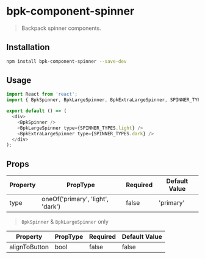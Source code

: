 # bpk-component-spinner

> Backpack spinner components.

## Installation

```sh
npm install bpk-component-spinner --save-dev
```

## Usage

```js
import React from 'react';
import { BpkSpinner, BpkLargeSpinner, BpkExtraLargeSpinner, SPINNER_TYPES } from 'bpk-component-spinner';

export default () => (
  <div>
    <BpkSpinner />
    <BpkLargeSpinner type={SPINNER_TYPES.light} />
    <BpkExtraLargeSpinner type={SPINNER_TYPES.dark} />
  </div>
);
```

## Props

| Property | PropType                          | Required | Default Value       |
| -------- | --------------------------------- | -------- | ------------------- |
| type     | oneOf('primary', 'light', 'dark') | false    | 'primary'           |

> `BpkSpinner` & `BpkLargeSpinner` only

| Property      | PropType | Required | Default Value       |
| ------------- | -------- | -------- | ------------------- |
| alignToButton | bool     | false    | false               |
